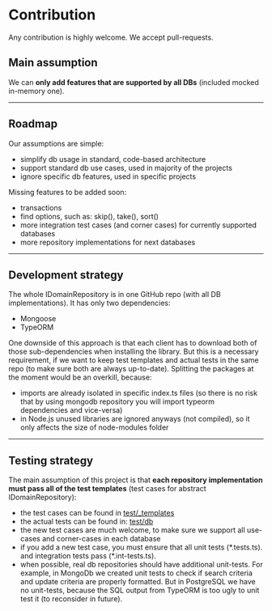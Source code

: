 # Contribution

Any contribution is highly welcome. We accept pull-requests.

## Main assumption

We can **only add features that are supported by all DBs** (included mocked in-memory one).

---

## Roadmap

Our assumptions are simple:

- simplify db usage in standard, code-based architecture
- support standard db use cases, used in majority of the projects
- ignore specific db features, used in specific projects

Missing features to be added soon:

- transactions
- find options, such as: skip(), take(), sort()
- more integration test cases (and corner cases) for currently supported databases
- more repository implementations for next databases

---

## Development strategy

The whole IDomainRepository is in one GitHub repo (with all DB implementations). It has only two dependencies:

- Mongoose
- TypeORM

One downside of this approach is that each client has to download both of those sub-dependencies when installing the library. But this is a necessary requirement, if we want to keep test templates and actual tests in the same repo (to make sure both are always up-to-date). Splitting the packages at the moment would be an overkill, because:

- imports are already isolated in specific index.ts files (so there is no risk that by using mongodb repository you will import typeorm dependencies and vice-versa)
- in Node.js unused libraries are ignored anyways (not compiled), so it only affects the size of node-modules folder

---

## Testing strategy

The main assumption of this project is that **each repository implementation must pass all of the test templates** (test cases for abstract IDomainRepository):

- the test cases can be found in [test/\_templates](https://github.com/lukaszwilisowski/domain-repository/tree/main/test/_templates)
- the actual tests can be found in: [test/db](https://github.com/lukaszwilisowski/domain-repository/tree/main/test/db)
- the new test cases are much welcome, to make sure we support all use-cases and corner-cases in each database
- if you add a new test case, you must ensure that all unit tests (\*.tests.ts). and integration tests pass (\*.int-tests.ts).
- when possible, real db repositories should have additional unit-tests. For example, in MongoDb we created unit tests to check if search criteria and update criteria are properly formatted. But in PostgreSQL we have no unit-tests, because the SQL output from TypeORM is too ugly to unit test it (to reconsider in future).
